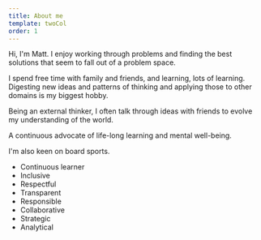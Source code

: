 ```yaml
---
title: About me
template: twoCol
order: 1
---
```


Hi, I'm Matt. I enjoy working through problems and finding the best solutions that seem to fall out of a problem space.

I spend free time with family and friends, and learning, lots of learning. Digesting new ideas and patterns of thinking and applying those to other domains is my biggest hobby.

Being an external thinker, I often talk through ideas with friends to evolve my understanding of the world.

A continuous advocate of life-long learning and mental well-being.

I'm also keen on board sports.

- Continuous learner
- Inclusive
- Respectful
- Transparent
- Responsible
- Collaborative
- Strategic
- Analytical
